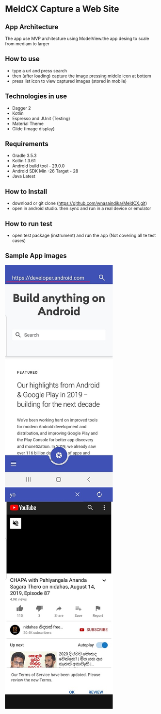 # MeldCX Capture a Web Site
 ## App Architecture
  The app use MVP architecture using ModelView.the app desing to scale from mediam to larger
 ## How to use 
  - type a url and press search 
  - then (after loading) capture the image pressing middle icon at bottem 
  - press list icon to view captured images (stored in mobile)    
 ## Technologies in use 
  - Dagger 2
  - Kotlin
  - Espresso and JUnit (Testing)
  - Material Theme
  - Glide (Image display)
 ## Requirements
  - Gradle 3.5.3
  - Kotlin 1.3.61
  - Android build tool - 29.0.0
  - Android SDK Min -26 Target - 28 
  - Java Latest  
 ## How to Install 
  - download or git clone (https://github.com/wnasaindika/MeldCX.git)
  - open in android studio. then sync and run in a real device or emulator 
 ## How to run test 
  - open test package (instrument) and run the app (Not covering all te test cases)
 ## Sample App images 
 ![Sample1](sample1.jpg) ![Sample2](sample2.jpg)